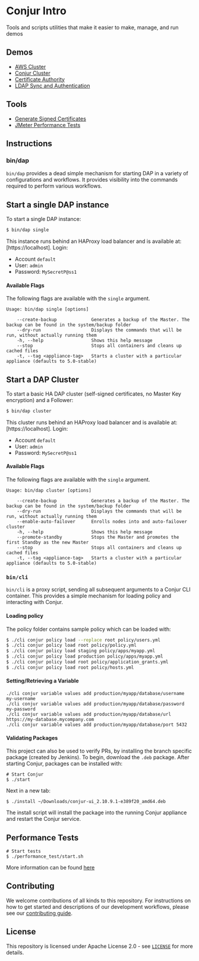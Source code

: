 # Conjur Intro
Tools and scripts  utilities that make it easier to make, manage, and run demos

## Demos

- [AWS Cluster](demos/aws-cluster/README.md)
- [Conjur Cluster](demos/cluster/README.md)
- [Certificate Authority](demos/certificate-authority/mutual-tls/README.md)
- [LDAP Sync and Authentication](demos/ldap-integration/README.md)

## Tools
- [Generate Signed Certificates](tools/simple-certificates/)
- [JMeter Performance Tests](tools/performance-tests/)

## Instructions

### bin/dap
`bin/dap` provides a dead simple mechanism for starting DAP in a variety of configurations and workflows. It provides visibility into the commands required to perform various workflows.

## Start a single DAP instance

To start a single DAP instance:

```sh
$ bin/dap single
```

This instance runs behind an HAProxy load balancer and is available at: [https://localhost].  Login:

- Account `default`
- User: `admin`
- Password: `MySecretP@ss1`

#### Available Flags

The following flags are available with the `single` argument.

```
Usage: bin/dap single [options]

    --create-backup             Generates a backup of the Master. The backup can be found in the system/backup folder
    --dry-run                   Displays the commands that will be run, without actually running them
    -h, --help                  Shows this help message
    --stop                      Stops all containers and cleans up cached files
    -t, --tag <appliance-tag>   Starts a cluster with a particular appliance (defaults to 5.0-stable)
```

## Start a DAP Cluster

To start a basic HA DAP cluster (self-signed certificates, no Master Key encryption) and a Follower:

```sh
$ bin/dap cluster
```

This cluster runs behind an HAProxy load balancer and is available at: [https://localhost].  Login:

- Account `default`
- User: `admin`
- Password: `MySecretP@ss1`

#### Available Flags

The following flags are available with the `single` argument.

```
Usage: bin/dap cluster [options]

    --create-backup             Generates a backup of the Master. The backup can be found in the system/backup folder
    --dry-run                   Displays the commands that will be run, without actually running them
    --enable-auto-failover      Enrolls nodes into and auto-failover cluster
    -h, --help                  Shows this help message
    --promote-standby           Stops the Master and promotes the first Standby as the new Master
    --stop                      Stops all containers and cleans up cached files
    -t, --tag <appliance-tag>   Starts a cluster with a particular appliance (defaults to 5.0-stable)
```


### `bin/cli`
`bin/cli` is a proxy script, sending all subsequent arguments to a Conjur CLI container. This provides a simple mechanism for loading policy and interacting with Conjur.

#### Loading policy
The policy folder contains sample policy which can be loaded with:
```sh
$ ./cli conjur policy load --replace root policy/users.yml
$ ./cli conjur policy load root policy/policy.yml
$ ./cli conjur policy load staging policy/apps/myapp.yml
$ ./cli conjur policy load production policy/apps/myapp.yml
$ ./cli conjur policy load root policy/application_grants.yml
$ ./cli conjur policy load root policy/hosts.yml
```

#### Setting/Retrieving a Variable
```
./cli conjur variable values add production/myapp/database/username my-username
./cli conjur variable values add production/myapp/database/password my-password
./cli conjur variable values add production/myapp/database/url https://my-database.mycompany.com
./cli conjur variable values add production/myapp/database/port 5432
```

#### Validating Packages
This project can also be used to verify PRs, by installing the branch specific package (created by Jenkins).  To begin, download the `.deb` package.  After starting Conjur, packages can be installed with:

```
# Start Conjur
$ ./start
```
Next in a new tab:

```
$ ./install ~/Downloads/conjur-ui_2.10.9.1-e389f20_amd64.deb
```
The install script will install the package into the running Conjur appliance and restart the Conjur service.

## Performance Tests
```
# Start tests
$ ./performance_test/start.sh
```
More information can be found [here](./performance_test/README.md#jmeter-performance-test)

## Contributing

We welcome contributions of all kinds to this repository. For instructions on
how to get started and descriptions of our development workflows, please see our
[contributing guide](CONTRIBUTING.md).

## License

This repository is licensed under Apache License 2.0 - see [`LICENSE`](LICENSE) for more details.
